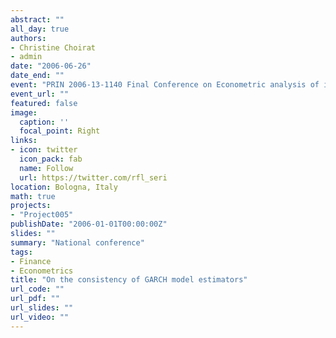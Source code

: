 ```yaml
---
abstract: ""
all_day: true
authors:
- Christine Choirat
- admin
date: "2006-06-26"
date_end: ""
event: "PRIN 2006-13-1140 Final Conference on Econometric analysis of interdependence, stabilization and contagion in real and financial markets"
event_url: ""
featured: false
image:
  caption: ''
  focal_point: Right
links:
- icon: twitter
  icon_pack: fab
  name: Follow
  url: https://twitter.com/rfl_seri
location: Bologna, Italy
math: true
projects:
- "Project005"
publishDate: "2006-01-01T00:00:00Z"
slides: ""
summary: "National conference"
tags:
- Finance
- Econometrics
title: "On the consistency of GARCH model estimators"
url_code: ""
url_pdf: ""
url_slides: ""
url_video: ""
---
```

